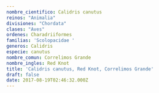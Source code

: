 ```yaml
---
nombre_cientifico: Calidris canutus
reinos: "Animalia"
divisiones: "Chordata"
clases: "Aves"
ordenes: Charadriiformes
familias: 'Scolopacidae '
generos: Calidris
especie: canutus
nombre_comun: Correlimos Grande
nombre_ingles: Red Knot
title: 'Calidris canutus, Red Knot, Correlimos Grande'
draft: false
date: 2017-08-19T02:46:32.000Z
---
```


